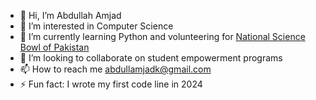 - 👋 Hi, I’m Abdullah Amjad
- 👀 I’m interested in Computer Science
- 🌱 I’m currently learning Python and volunteering for [National Science Bowl of Pakistan](https://sciencebowl.pk)
- 💞️ I’m looking to collaborate on student empowerment programs
- 📫 How to reach me abdullamjadk@gmail.com
- ⚡ Fun fact: I wrote my first code line in 2024

<!---
abdullahamjadk/abdullahamjadk is a ✨ special ✨ repository because its `README.md` (this file) appears on your GitHub profile.
You can click the Preview link to take a look at your changes.
--->
